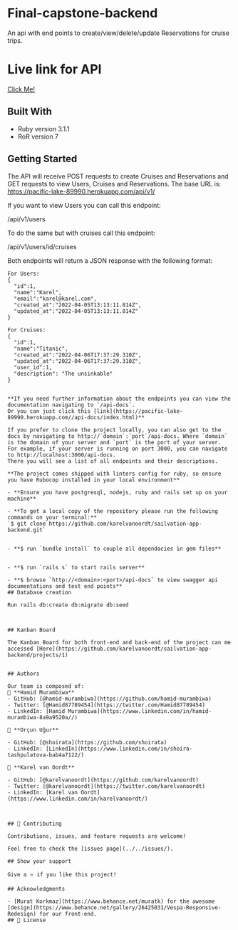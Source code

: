 # Final-capstone-backend

An api with end points to create/view/delete/update Reservations for cruise trips.

# Live link for API

 [Click Me!](https://vacayhome-api.herokuapp.com/api-docs/index.html)
## Built With

- Ruby version 3.1.1
- RoR version 7
## Getting Started

The API will receive POST requests to create Cruises and Reservations and GET requests to view Users, Cruises and Reservations.
The base URL is: https://pacific-lake-89990.herokuapp.com/api/v1/

If you want to view Users you can call this endpoint:

/api/v1/users

To do the same but with cruises call this endpoint:

/api/v1/users/id/cruises

Both endpoints will return a JSON response with the following format:

```
For Users:
{
  "id":1,
  "name":"Karel",
  "email":"karel@karel.com",
  "created_at":"2022-04-05T13:13:11.814Z",
  "updated_at":"2022-04-05T13:13:11.814Z"
}

For Cruises:
{
  "id":1,
  "name":"Titanic",
  "created_at":"2022-04-06T17:37:29.310Z",
  "updated_at":"2022-04-06T17:37:29.310Z",
  "user_id":1,
  "description": "The unsinkable"
}


**If you need further information about the endpoints you can view the documentation navigating to `/api-docs`.
Or you can just click this [link](https://pacific-lake-89990.herokuapp.com//api-docs/index.html)**

If you prefer to clone the project locally, you can also get to the docs by navigating to http://`domain`:`port`/api-docs. Where `domain` is the domain of your server and `port` is the port of your server.
For example, if your server is running on port 3000, you can navigate to http://localhost:3000/api-docs.
There you will see a list of all endpoints and their descriptions.

**The project comes shipped with linters config for ruby, so ensure you have Rubocop installed in your local environment**

- **Ensure you have postgresql, nodejs, ruby and rails set up on your machine**

- **To get a local copy of the repository please run the following commands on your terminal:**
`$ git clone https://github.com/karelvanoordt/sailvation-app-backend.git`


- **$ run `bundle install` to couple all dependacies in gem files**


- **$ run `rails s` to start rails server**

- **$ browse `http://<domain>:<port>/api-docs` to view swagger api documentations and test end points**
## Database creation

Run rails db:create db:migrate db:seed



## Kanban Board

The Kanban Board for both front-end and back-end of the project can me accessed [Here](https://github.com/karelvanoordt/sailvation-app-backend/projects/1)


## Authors

Our team is composed of:
👤 **Hamid Murambiwa** 
- GitHub: [@hamid-murambiwa](https://github.com/hamid-murambiwa)
- Twitter: [@Hamid87789454](https://twitter.com/Hamid87789454) 
- LinkedIn: [Hamid Murambiwa](https://www.linkedin.com/in/hamid-murambiwa-8a9a9520a//)

👤 **Orçun Uğur**

- GitHub: [@shoirata](https://github.com/shoirata)
- LinkedIn: [LinkedIn](https://www.linkedin.com/in/shoira-tashpulatova-bab4a7122/)

👤 **Karel van Oordt**

- GitHub: [@karelvanoordt](https://github.com/karelvanoordt)
- Twitter: [@karelvanoordt](https://twitter.com/karelvanoordt) 
- LinkedIn: [Karel van Oordt](https://www.linkedin.com/in/karelvanoordt/)



## 🤝 Contributing

Contributions, issues, and feature requests are welcome!

Feel free to check the [issues page](../../issues/).

## Show your support

Give a ⭐️ if you like this project!

## Acknowledgments

- [Murat Korkmaz](https://www.behance.net/muratk) for the awesome [design](https://www.behance.net/gallery/26425031/Vespa-Responsive-Redesign) for our front-end.
## 📝 License
